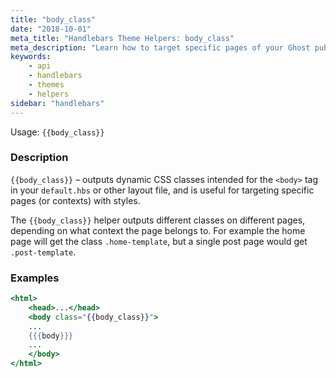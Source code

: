 ```yaml
---
title: "body_class"
date: "2018-10-01"
meta_title: "Handlebars Theme Helpers: body_class"
meta_description: "Learn how to target specific pages of your Ghost publication with styles. Read more about Ghost themes! 👻"
keywords:
    - api
    - handlebars
    - themes
    - helpers
sidebar: "handlebars"
---
```


Usage: `{{body_class}}`

### Description

`{{body_class}}` – outputs dynamic CSS classes intended for the `<body>` tag in your `default.hbs` or other layout file, and is useful for targeting specific pages (or contexts) with styles.

The `{{body_class}}` helper outputs different classes on different pages, depending on what context the page belongs to. For example the home page will get the class `.home-template`, but a single post page would get `.post-template`.


### Examples

```handlebars:title=default.hbs
<html>
    <head>...</head>
    <body class="{{body_class}}">
    ...
    {{{body}}}
    ...
    </body>
</html>
```

